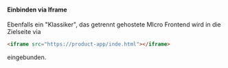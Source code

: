 #### Einbinden via Iframe

Ebenfalls ein "Klassiker", das getrennt gehostete MIcro Frontend wird in die Zielseite via

```html
<iframe src="https://product-app/inde.html"></iframe>
```

eingebunden.